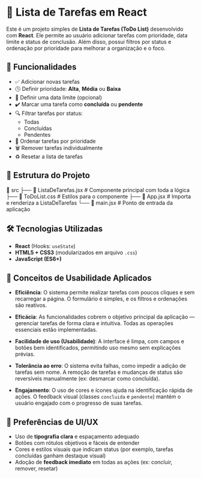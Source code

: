 # 📝 Lista de Tarefas em React

Este é um projeto simples de **Lista de Tarefas (ToDo List)** desenvolvido com **React**. Ele permite ao usuário adicionar tarefas com prioridade, data limite e status de conclusão. Além disso, possui filtros por status e ordenação por prioridade para melhorar a organização e o foco.

## 🚀 Funcionalidades

- ✅ Adicionar novas tarefas  
- 🕓 Definir prioridade: **Alta**, **Média** ou **Baixa**  
- 📅 Definir uma data limite (opcional)  
- ✔️ Marcar uma tarefa como **concluída** ou **pendente**  
- 🔍 Filtrar tarefas por status:  
  - Todas  
  - Concluídas  
  - Pendentes  
- 🔼 Ordenar tarefas por prioridade  
- 🗑️ Remover tarefas individualmente  
- ♻️ Resetar a lista de tarefas  

## 📁 Estrutura do Projeto

📁 src
├── 📄 ListaDeTarefas.jsx # Componente principal com toda a lógica
├── 📄 ToDoList.css # Estilos para o componente
├── 📄 App.jsx # Importa e renderiza a ListaDeTarefas
└── 📄 main.jsx # Ponto de entrada da aplicação

## 🛠️ Tecnologias Utilizadas

- **React** (Hooks: `useState`)  
- **HTML5 + CSS3** (modularizados em arquivo `.css`)  
- **JavaScript (ES6+)**

## 🎯 Conceitos de Usabilidade Aplicados

- **Eficiência**: O sistema permite realizar tarefas com poucos cliques e sem recarregar a página. O formulário é simples, e os filtros e ordenações são reativos.
  
- **Eficácia**: As funcionalidades cobrem o objetivo principal da aplicação — gerenciar tarefas de forma clara e intuitiva. Todas as operações essenciais estão implementadas.
  
- **Facilidade de uso (Usabilidade)**: A interface é limpa, com campos e botões bem identificados, permitindo uso mesmo sem explicações prévias.
  
- **Tolerância ao erro**: O sistema evita falhas, como impedir a adição de tarefas sem nome. A remoção de tarefas e mudanças de status são reversíveis manualmente (ex: desmarcar como concluída).
  
- **Engajamento**: O uso de cores e ícones ajuda na identificação rápida de ações. O feedback visual (classes `concluida` e `pendente`) mantém o usuário engajado com o progresso de suas tarefas.

## 🎨 Preferências de UI/UX

- Uso de **tipografia clara** e espaçamento adequado
- Botões com rótulos objetivos e fáceis de entender
- Cores e estilos visuais que indicam status (por exemplo, tarefas concluídas ganham destaque visual)
- Adoção de **feedback imediato** em todas as ações (ex: concluir, remover, resetar)
